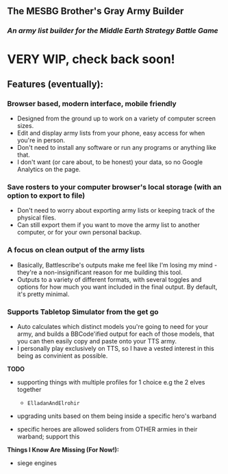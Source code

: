 ## The MESBG Brother's Gray Army Builder

### _An army list builder for the Middle Earth Strategy Battle Game_

# **VERY WIP, check back soon!**

## Features (eventually):

### **Browser based, modern interface, mobile friendly**

- Designed from the ground up to work on a variety of computer screen sizes.
- Edit and display army lists from your phone, easy access for when you're in person.
- Don't need to install any software or run any programs or anything like that.
- I don't want (or care about, to be honest) your data, so no Google Analytics on the page.

### **Save rosters to your computer browser's local storage (with an option to export to file)**

- Don't need to worry about exporting army lists or keeping track of the physical files.
- Can still export them if you want to move the army list to another computer, or for your own personal backup.

### **A focus on clean output of the army lists**

- Basically, Battlescribe's outputs make me feel like I'm losing my mind - they're a non-insignificant reason for me building this tool.
- Outputs to a variety of different formats, with several toggles and options for how much you want included in the final output. By default, it's pretty minimal.

### **Supports Tabletop Simulator from the get go**

- Auto calculates which distinct models you're going to need for your army, and builds a BBCode'ified output for each of those models, that you can then easily copy and paste onto your TTS army.
- I personally play exclusively on TTS, so I have a vested interest in this being as convinient as possible.

**TODO**

- supporting things with multiple profiles for 1 choice e.g the 2 elves together

  - `ElladanAndElrohir`

- upgrading units based on them being inside a specific hero's warband

- specific heroes are allowed soliders from OTHER armies in their warband; support this

**Things I Know Are Missing (For Now!):**

- siege engines
